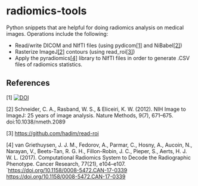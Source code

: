 # radiomics-tools
Python snippets that are helpful for doing radiomics analysis on medical images.  Operations include the following:
* Read/write DICOM and NIfTI files (using pydicom[[1]](#1) and NiBabel[[2]](#2))
* Rasterize ImageJ[[2]](#2) contours (using read_roi[[3]](#3))
* Apply the pyradiomics[[4]](#4) library to NIfTI files in order to generate .CSV files of radiomics statistics.

## References
<a id="1">[1]</a> 
[![DOI](https://zenodo.org/badge/DOI/10.5281/zenodo.4295521.svg)](https://doi.org/10.5281/zenodo.4295521)

<a id="2">[2]</a> 
Schneider, C. A., Rasband, W. S., & Eliceiri, K. W. (2012). NIH Image to ImageJ: 25 years of image analysis. Nature Methods, 9(7), 671–675. doi:10.1038/nmeth.2089

<a id="3">[3]</a> 
https://github.com/hadim/read-roi

<a id="4">[4]</a> 
van Griethuysen, J. J. M., Fedorov, A., Parmar, C., Hosny, A., Aucoin, N., Narayan, V., Beets-Tan, R. G. H., Fillon-Robin, J. C., Pieper, S., Aerts, H. J. W. L. (2017). Computational Radiomics System to Decode the Radiographic Phenotype. Cancer Research, 77(21), e104–e107. `https://doi.org/10.1158/0008-5472.CAN-17-0339 <https://doi.org/10.1158/0008-5472.CAN-17-0339>
